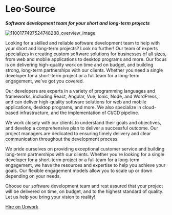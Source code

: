 # Leo·Source

**_Software development team for your short and long-term projects_**

![1100177497524748288_overview_image](https://user-images.githubusercontent.com/1454782/212341853-a85fe4f9-904f-4d2e-a654-4e992b052b8a.jpeg)

Looking for a skilled and reliable software development team to help with your short and long-term projects? Look no further! Our team of experts specializes in creating custom software solutions for businesses of all sizes, from web and mobile applications to desktop programs and more. Our focus is on delivering high-quality work on time and on budget, and building strong, long-term partnerships with our clients. Whether you need a single developer for a short-term project or a full team for a long-term engagement, we've got you covered.

Our developers are experts in a variety of programming languages and frameworks, including React, Angular, Vue, Ionic, Node, and WordPress, and can deliver high-quality software solutions for web and mobile applications, desktop programs, and more. We also specialize in cloud-based infrastructure, and the implementation of CI/CD pipeline.

We work closely with our clients to understand their goals and objectives, and develop a comprehensive plan to deliver a successful outcome. Our project managers are dedicated to ensuring timely delivery and clear communication throughout the development process.

We pride ourselves on providing exceptional customer service and building long-term partnerships with our clients. Whether you're looking for a single developer for a short-term project or a full team for a long-term engagement, we have the resources and expertise to help you achieve your goals. Our flexible engagement models allow you to scale up or down depending on your needs.

Choose our software development team and rest assured that your project will be delivered on time, on budget, and to the highest standard of quality. Let us help you bring your vision to reality!

[Hire on Upwork](https://www.upwork.com/ag/leosource/)
